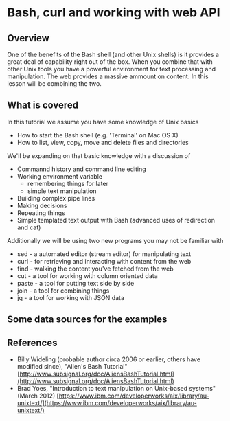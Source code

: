 
# Bash, curl and working with web API

## Overview

One of the benefits of the Bash shell (and other Unix shells) is it provides a great deal
of capability right out of the box. When you combine that with other Unix tools you have
a powerful environment for text processing and manipulation. The web provides a massive
ammount on content. In this lesson will be combining the two.

## What is covered

In this tutorial we assume you have some knowledge of Unix basics

+ How to start the Bash shell (e.g. 'Terminal' on Mac OS X)
+ How to list, view, copy, move and delete files and directories

We'll be expanding on that basic knowledge with a discussion of

+ Commannd history and command line editing
+ Working environment variable
    + remembering things for later
    + simple text manipulation
+ Building complex pipe lines
+ Making decisions
+ Repeating things
+ Simple templated text output with Bash (advanced uses of redirection and cat)

Additionally we will be using two new programs you may not be familiar with

+ sed - a automated editor (stream editor) for manipulating text
+ curl - for retrieving and interacting with content from the web
+ find - walking the content you've fetched from the web
+ cut - a tool for working with column oriented data
+ paste - a tool for putting text side by side
+ join - a tool for combining things
+ jq - a tool for working with JSON data

## Some data sources for the examples

## References

- Billy Wideling (probable author circa 2006 or earlier, others have modified since), "Alien's Bash Tutorial"
[http://www.subsignal.org/doc/AliensBashTutorial.html](http://www.subsignal.org/doc/AliensBashTutorial.html)
- Brad Yoes, "Introduction to text manipulation on Unix-based systems" (March 2012)
[https://www.ibm.com/developerworks/aix/library/au-unixtext/](https://www.ibm.com/developerworks/aix/library/au-unixtext/)
